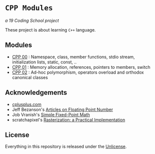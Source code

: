 # ```CPP Modules```
*a 19 Coding School project*

These project is about learning `C++` language.

## Modules

- [CPP 00](https://github.com/tderwedu/42cursus/tree/main/11_CPP/00_CPP00) : Namespace, class, member functions, stdio stream, initialization lists, static, const, ..
- [CPP 01](https://github.com/tderwedu/42cursus/tree/main/11_CPP/01_CPP01) : Memory allocation, references, pointers to members, switch
- [CPP 02](https://github.com/tderwedu/42cursus/tree/main/11_CPP/02_CPP02) : Ad-hoc polymorphism, operators overload and orthodox canonical classes

## Acknowledgements

- [cplusplus.com](http://cplusplus.com/)
- Jeff Bezanson's [Articles on Floating Point Number](https://www.cprogramming.com/tutorial/floating_point/understanding_floating_point.html)
- Job Vranish's [Simple Fixed-Point Math](https://spin.atomicobject.com/2012/03/15/simple-fixed-point-math/)
- scratchapixel's [Rasterization: a Practical Implementation](https://www.scratchapixel.com/lessons/3d-basic-rendering/rasterization-practical-implementation/rasterization-stage)

## License

Everything in this repository is released under the [Unlicense](https://github.com/maxdesalle/42/blob/main/LICENSE).
